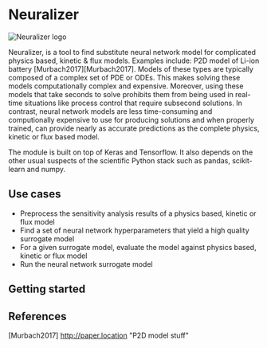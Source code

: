 Neuralizer
==========

![Neuralizer logo](https://ih0.redbubble.net/image.32348833.3786/pp,550x550.u1.jpg)

Neuralizer, is a tool to find substitute neural network model for complicated physics based, kinetic & flux models. Examples include: P2D model of Li-ion battery [Murbach2017][Murbach2017]. Models of these types are typically composed of a complex set of PDE or ODEs. This makes solving these models computationally complex and expensive.  Moreover, using these models that take seconds to solve prohibits them from being used in real-time situations like process control that require subsecond solutions. In contrast, neural network models are less time-consuming and computionally expensive to use for producing solutions and when properly trained, can provide nearly as accurate predictions as the complete physics, kinetic or flux based model.

The module is built on top of Keras and Tensorflow.  It also depends on the other usual suspects of the scientific Python stack such as pandas, scikit-learn and numpy.

Use cases
----------------
* Preprocess the sensitivity analysis results of a physics based, kinetic or flux model
* Find a set of neural network hyperparameters that yield a high quality surrogate model
* For a given surrogate model, evaluate the model against physics based, kinetic or flux model
* Run the neural network surrogate model

Getting started
-----------------


References
-----------------
[Murbach2017] http://paper.location "P2D model stuff"
